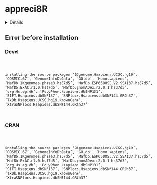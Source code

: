 # appreci8R

<details>

* Version: 
* Source code: ???
* URL: https://github.com/ropensci/rsnps
* BugReports: https://github.com/ropensci/rsnps/issues
* Number of recursive dependencies: 0

Run `revdep_details(,"")` for more info

</details>

## Error before installation

### Devel

```



installing the source packages ‘BSgenome.Hsapiens.UCSC.hg19’, ‘COSMIC.67’, ‘GenomeInfoDbData’, ‘GO.db’, ‘Homo.sapiens’, ‘MafDb.1Kgenomes.phase3.hs37d5’, ‘MafDb.ESP6500SI.V2.SSA137.hs37d5’, ‘MafDb.ExAC.r1.0.hs37d5’, ‘MafDb.gnomADex.r2.0.1.hs37d5’, ‘org.Hs.eg.db’, ‘PolyPhen.Hsapiens.dbSNP131’, ‘SIFT.Hsapiens.dbSNP137’, ‘SNPlocs.Hsapiens.dbSNP144.GRCh37’, ‘TxDb.Hsapiens.UCSC.hg19.knownGene’, ‘XtraSNPlocs.Hsapiens.dbSNP144.GRCh37’



```
### CRAN

```



installing the source packages ‘BSgenome.Hsapiens.UCSC.hg19’, ‘COSMIC.67’, ‘GenomeInfoDbData’, ‘GO.db’, ‘Homo.sapiens’, ‘MafDb.1Kgenomes.phase3.hs37d5’, ‘MafDb.ESP6500SI.V2.SSA137.hs37d5’, ‘MafDb.ExAC.r1.0.hs37d5’, ‘MafDb.gnomADex.r2.0.1.hs37d5’, ‘org.Hs.eg.db’, ‘PolyPhen.Hsapiens.dbSNP131’, ‘SIFT.Hsapiens.dbSNP137’, ‘SNPlocs.Hsapiens.dbSNP144.GRCh37’, ‘TxDb.Hsapiens.UCSC.hg19.knownGene’, ‘XtraSNPlocs.Hsapiens.dbSNP144.GRCh37’



```
